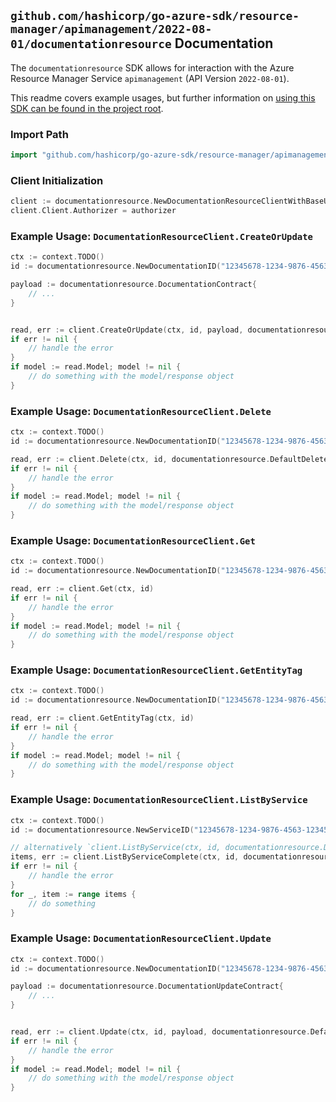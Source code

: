 
## `github.com/hashicorp/go-azure-sdk/resource-manager/apimanagement/2022-08-01/documentationresource` Documentation

The `documentationresource` SDK allows for interaction with the Azure Resource Manager Service `apimanagement` (API Version `2022-08-01`).

This readme covers example usages, but further information on [using this SDK can be found in the project root](https://github.com/hashicorp/go-azure-sdk/tree/main/docs).

### Import Path

```go
import "github.com/hashicorp/go-azure-sdk/resource-manager/apimanagement/2022-08-01/documentationresource"
```


### Client Initialization

```go
client := documentationresource.NewDocumentationResourceClientWithBaseURI("https://management.azure.com")
client.Client.Authorizer = authorizer
```


### Example Usage: `DocumentationResourceClient.CreateOrUpdate`

```go
ctx := context.TODO()
id := documentationresource.NewDocumentationID("12345678-1234-9876-4563-123456789012", "example-resource-group", "serviceValue", "documentationIdValue")

payload := documentationresource.DocumentationContract{
	// ...
}


read, err := client.CreateOrUpdate(ctx, id, payload, documentationresource.DefaultCreateOrUpdateOperationOptions())
if err != nil {
	// handle the error
}
if model := read.Model; model != nil {
	// do something with the model/response object
}
```


### Example Usage: `DocumentationResourceClient.Delete`

```go
ctx := context.TODO()
id := documentationresource.NewDocumentationID("12345678-1234-9876-4563-123456789012", "example-resource-group", "serviceValue", "documentationIdValue")

read, err := client.Delete(ctx, id, documentationresource.DefaultDeleteOperationOptions())
if err != nil {
	// handle the error
}
if model := read.Model; model != nil {
	// do something with the model/response object
}
```


### Example Usage: `DocumentationResourceClient.Get`

```go
ctx := context.TODO()
id := documentationresource.NewDocumentationID("12345678-1234-9876-4563-123456789012", "example-resource-group", "serviceValue", "documentationIdValue")

read, err := client.Get(ctx, id)
if err != nil {
	// handle the error
}
if model := read.Model; model != nil {
	// do something with the model/response object
}
```


### Example Usage: `DocumentationResourceClient.GetEntityTag`

```go
ctx := context.TODO()
id := documentationresource.NewDocumentationID("12345678-1234-9876-4563-123456789012", "example-resource-group", "serviceValue", "documentationIdValue")

read, err := client.GetEntityTag(ctx, id)
if err != nil {
	// handle the error
}
if model := read.Model; model != nil {
	// do something with the model/response object
}
```


### Example Usage: `DocumentationResourceClient.ListByService`

```go
ctx := context.TODO()
id := documentationresource.NewServiceID("12345678-1234-9876-4563-123456789012", "example-resource-group", "serviceValue")

// alternatively `client.ListByService(ctx, id, documentationresource.DefaultListByServiceOperationOptions())` can be used to do batched pagination
items, err := client.ListByServiceComplete(ctx, id, documentationresource.DefaultListByServiceOperationOptions())
if err != nil {
	// handle the error
}
for _, item := range items {
	// do something
}
```


### Example Usage: `DocumentationResourceClient.Update`

```go
ctx := context.TODO()
id := documentationresource.NewDocumentationID("12345678-1234-9876-4563-123456789012", "example-resource-group", "serviceValue", "documentationIdValue")

payload := documentationresource.DocumentationUpdateContract{
	// ...
}


read, err := client.Update(ctx, id, payload, documentationresource.DefaultUpdateOperationOptions())
if err != nil {
	// handle the error
}
if model := read.Model; model != nil {
	// do something with the model/response object
}
```
